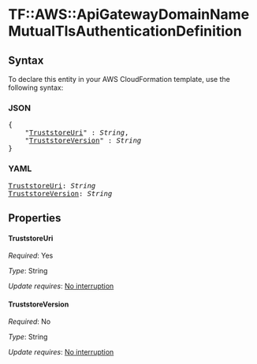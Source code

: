 # TF::AWS::ApiGatewayDomainName MutualTlsAuthenticationDefinition

## Syntax

To declare this entity in your AWS CloudFormation template, use the following syntax:

### JSON

<pre>
{
    "<a href="#truststoreuri" title="TruststoreUri">TruststoreUri</a>" : <i>String</i>,
    "<a href="#truststoreversion" title="TruststoreVersion">TruststoreVersion</a>" : <i>String</i>
}
</pre>

### YAML

<pre>
<a href="#truststoreuri" title="TruststoreUri">TruststoreUri</a>: <i>String</i>
<a href="#truststoreversion" title="TruststoreVersion">TruststoreVersion</a>: <i>String</i>
</pre>

## Properties

#### TruststoreUri

_Required_: Yes

_Type_: String

_Update requires_: [No interruption](https://docs.aws.amazon.com/AWSCloudFormation/latest/UserGuide/using-cfn-updating-stacks-update-behaviors.html#update-no-interrupt)

#### TruststoreVersion

_Required_: No

_Type_: String

_Update requires_: [No interruption](https://docs.aws.amazon.com/AWSCloudFormation/latest/UserGuide/using-cfn-updating-stacks-update-behaviors.html#update-no-interrupt)


